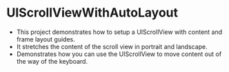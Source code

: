 UIScrollViewWithAutoLayout
==========================

- This project demonstrates how to setup a UIScrollView with content and frame layout guides.
- It stretches the content of the scroll view in portrait and landscape.
- Demonstrates how you can use the UIScrollView to move content out of the way of the keyboard.

